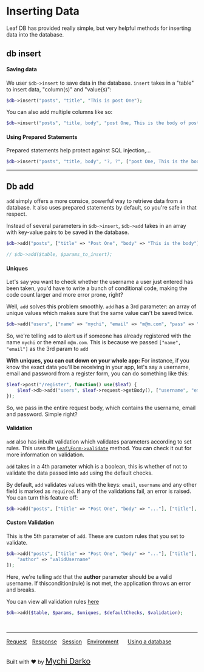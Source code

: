 # Inserting Data

Leaf DB has provided really simple, but very helpful methods for inserting data into the database.

<!-- -->

## db insert

#### Saving data
We user `$db->insert` to save data in the database. `insert` takes in a "table" to insert data, "column(s)" and "value(s)":

```php
$db->insert("posts", "title", "This is post One");
```

You can also add multiple columns like so:

```php
$db->insert("posts", "title, body", "post One, This is the body of post One");
```

#### Using Prepared Statements
Prepared statements help protect against SQL injection,...

```php
$db->insert("posts", "title, body", "?, ?", ["post One, This is the body of post One"]);
```

<hr>

## Db add 

`add` simply offers a more consice, powerful way to retrieve data from a database. It also uses prepared statements by default, so you're safe in that respect.

Instead of several parameters in `$db->insert`, `$db->add` takes in an array with key-value pairs to be saved in the database.

```php
$db->add("posts", ["title" => "Post One", "body" => "This is the body"]);

// $db->add($table, $params_to_insert);
```


#### Uniques
Let's say you want to check whether the username a user just entered has been taken, you'd have to write a bunch of conditional code, making the code count larger and more error prone, right?

Well, `add` solves this problem smoothly. `add` has a 3rd parameter: an array of unique values which makes sure that the same value can't be saved twice.

```php
$db->add("users", ["name" => "mychi", "email" => "m@m.com", "pass" => "1234"], ["name", "email"]);
```

So, we're telling `add` to alert us if someone has already registered with the name `mychi` or the email `m@m.com`. This is because we passed `["name", "email"]` as the 3rd param to `add`

**With uniques, you can cut down on your whole app:**
For instance, if you know the exact data you'll be receiving in your app, let's say a username, email and password from a register form, you can do something like this:

```php
$leaf->post("/register", function() use($leaf) {
	$leaf->db->add("users", $leaf->request->getBody(), ["username", "email"]);
});
```

So, we pass in the entire request body, which contains the username, email and password. Simple right?


#### Validation

`add` also has inbuilt validation which validates parameters according to set rules. This uses the [`Leaf\Form->validate`](2.1form) method. You can check it out for more information on validation.

`add` takes in a 4th parameter which is a boolean, this is whether of not to validate the data passed into `add` using the default checks. 

By default, `add` validates values with the keys: `email`, `username` and any other field is marked as `required`. If any of the validations fail, an error is raised. You can turn this feature off:

```php
$db->add("posts", ["title" => "Post One", "body" => "..."], ["title"], false);
```

#### Custom Validation

This is the 5th parameter of `add`. These are custom rules that you set to validate.

```php
$db->add("posts", ["title" => "Post One", "body" => "..."], ["title"], false, [
	"author" => "validUsername"
]);
```
Here, we're telling `add` that the **author** parameter should be a valid username. If thiscondition(rule) is not met, the application throws an error and breaks.

You can view all validation rules [here](2.1form?id=validation)

```php
$db->add($table, $params, $uniques, $defaultChecks, $validation);
```

<br>
<hr>

<a href="#/v/2.1-alpha/http/request" style="margin: 0px">Request</a>
<a href="#/v/2.1-alpha/http/response" style="margin: 0px 10px;">Response</a>
<a href="#/v/2.1-alpha/http/session" style="margin: 0px; 10px;">Session</a>
<a href="#/v/2.1-alpha/environment" style="margin: 0px 10px;">Environment</a>
<a href="#/v/2.1-alpha/database" style="margin: 0px 10px;">Using a database</a>

<br>
Built with ❤ by <a href="https://mychi.netlify.com" style="font-size: 20px; color: #111;" target="_blank">Mychi Darko</a>